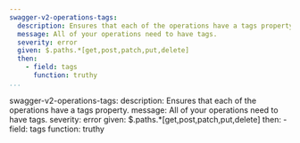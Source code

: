 ```yaml
---
swagger-v2-operations-tags:
  description: Ensures that each of the operations have a tags property.
  message: All of your operations need to have tags.
  severity: error
  given: $.paths.*[get,post,patch,put,delete]
  then:
    - field: tags
      function: truthy
...
```

swagger-v2-operations-tags:
  description: Ensures that each of the operations have a tags property.
  message: All of your operations need to have tags.
  severity: error
  given: $.paths.*[get,post,patch,put,delete]
  then:
    - field: tags
      function: truthy
